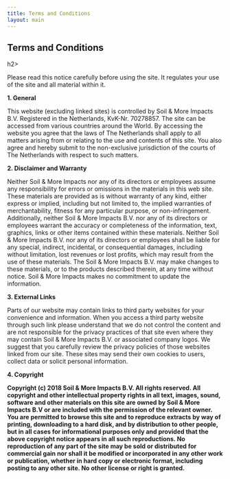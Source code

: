 ```yaml
---
title: Terms and Conditions
layout: main
---
```

<div class="container">
<h2 class="intro">Terms and Conditions</h2>h2>

<p>Please read this notice carefully before using the site. It regulates your use of the site and all material within it.</p>

<strong>1. General</strong>
<p>This website (excluding linked sites) is controlled by Soil & More Impacts B.V. Registered in the Netherlands, KvK-Nr. 70278857. The site can be accessed from various countries around the World. By accessing the website you agree that the laws of The Netherlands shall apply to all matters arising from or relating to the use and contents of this site. You also agree and hereby submit to the non-exclusive jurisdiction of the courts of The Netherlands with respect to such matters.</p>

<strong>2. Disclaimer and Warranty</strong>
<p>Neither Soil & More Impacts nor any of its directors or employees assume any responsibility for errors or omissions in the materials in this web site. These materials are provided as is without warranty of any kind, either express or implied, including but not limited to, the implied warranties of merchantability, fitness for any particular purpose, or non-infringement. Additionally, neither Soil & More Impacts B.V. nor any of its directors or employees warrant the accuracy or completeness of the information, text, graphics, links or other items contained within these materials. Neither Soil & More Impacts B.V. nor any of its directors or employees shall be liable for any special, indirect, incidental, or consequential damages, including without limitation, lost revenues or lost profits, which may result from the use of these materials. The Soil & More Impacts B.V. may make changes to these materials, or to the products described therein, at any time without notice. Soil & More Impacts makes no commitment to update the information.</p>

<strong>3. External Links</strong>
<p>Parts of our website may contain links to third party websites for your convenience and information. When you access a third party website through such link please understand that we do not control the content and are not responsible for the privacy practices of that site even where they may contain Soil & More Impacts B.V. or associated company logos. We suggest that you carefully review the privacy policies of those websites linked from our site. These sites may send their own cookies to users, collect data or solicit personal information.</p>
</strong>
<strong>4. Copyright
<p>Copyright (c) 2018 Soil & More Impacts B.V. All rights reserved. All copyright and other intellectual property rights in all text, images, sound, software and other materials on this site are owned by Soil & More Impacts B.V or are included with the permission of the relevant owner. You are permitted to browse this site and to reproduce extracts by way of printing, downloading to a hard disk, and by distribution to other people, but in all cases for informational purposes only and provided that the above copyright notice appears in all such reproductions. No reproduction of any part of the site may be sold or distributed for commercial gain nor shall it be modified or incorporated in any other work or publication, whether in hard copy or electronic format, including posting to any other site. No other license or right is granted.</p>
</strong>
</div>